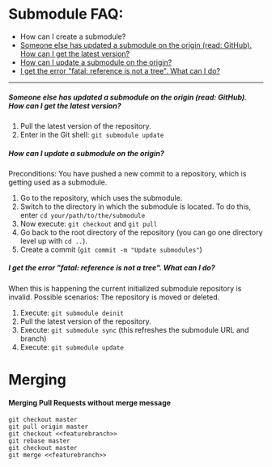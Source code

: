 # Submodule FAQ:

* How can I create a submodule?
* [Someone else has updated a submodule on the origin (read: GitHub). How can I get the latest version?](#someone-else-has-updated-a-submodule-on-the-origin-read-github-how-can-i-get-the-latest-version)
* [How can I update a submodule on the origin?](#how-can-i-update-a-submodule-on-the-origin)
* [I get the error "fatal: reference is not a tree". What can I do?](#i-get-the-error-fatal-reference-is-not-a-tree-what-can-i-do)

***

##### Someone else has updated a submodule on the origin (read: GitHub). How can I get the latest version?

1. Pull the latest version of the repository.
2. Enter in the Git shell: `git submodule update`

##### How can I update a submodule on the origin?
Preconditions: You have pushed a new commit to a repository, which is getting used as a submodule.

1. Go to the repository, which uses the submodule.
2. Switch to the directory in which the submodule is located. To do this, enter `cd your/path/to/the/submodule`
3. Now execute: `git checkout` and `git pull`
4. Go back to the root directory of the repository (you can go one directory level up with `cd ..`).
5. Create a commit (`git commit -m "Update submodules"`)

##### I get the error "fatal: reference is not a tree". What can I do?
When this is happening the current initialized submodule repository is invalid. Possible scenarios: The repository is moved or deleted.

1. Execute: `git submodule deinit`
2. Pull the latest version of the repository.
3. Execute: `git submodule sync` (this refreshes the submodule URL and branch)
4. Execute: `git submodule update`

# Merging

#### Merging Pull Requests without merge message

    git checkout master
    git pull origin master
    git checkout <<featurebranch>>
    git rebase master
    git checkout master
    git merge <<featurebranch>>


